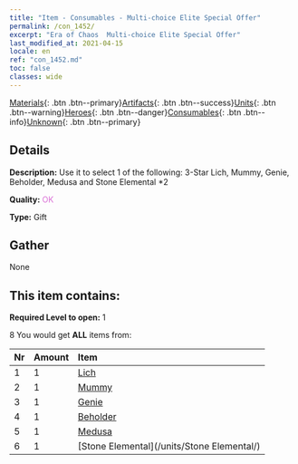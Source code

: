 ```yaml
---
title: "Item - Consumables - Multi-choice Elite Special Offer"
permalink: /con_1452/
excerpt: "Era of Chaos  Multi-choice Elite Special Offer"
last_modified_at: 2021-04-15
locale: en
ref: "con_1452.md"
toc: false
classes: wide
---
```

 [Materials](/Items/){: .btn .btn--primary}[Artifacts](/Items/Artifacts/){: .btn .btn--success}[Units](/Items/Units/){: .btn .btn--warning}[Heroes](/Items/Heroes/){: .btn .btn--danger}[Consumables](/Items/Consumables/){: .btn .btn--info}[Unknown](/Items/Unknown/){: .btn .btn--primary}

## Details
 **Description:** Use it to select 1 of the following: 3-Star Lich, Mummy, Genie, Beholder, Medusa and Stone Elemental *2

 **Quality:** <span style="color: #DA70D6">OK</span>

 **Type:** Gift

## Gather

  None

## This item contains:

 **Required Level to open:** 1

 8 You would get **ALL** items  from:

  | Nr | Amount |     Item    |
  |:---|:-------|:------------|
  | 1 | 1 | [Lich](/units/Lich/) |  | 
  | 2 | 1 | [Mummy](/units/Mummy/) |  | 
  | 3 | 1 | [Genie](/units/Genie/) |  | 
  | 4 | 1 | [Beholder](/units/Beholder/) |  | 
  | 5 | 1 | [Medusa](/units/Medusa/) |  | 
  | 6 | 1 | [Stone Elemental](/units/Stone Elemental/) |  | 

